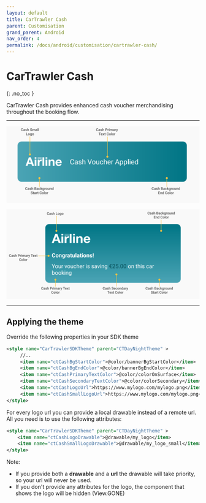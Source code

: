 ```yaml
---
layout: default
title: CarTrawler Cash
parent: Customisation
grand_parent: Android
nav_order: 4
permalink: /docs/android/customisation/cartrawler-cash/
---
```


# CarTrawler Cash

{: .no_toc }

CarTrawler Cash provides enhanced cash voucher merchandising throughout the booking flow.

---

![](/uploads/cash_small_banner.svg)

![](/uploads/cash_big_banner.svg)

---

## Applying the theme

Override the following properties in your SDK theme
```xml
<style name="CarTrawlerSDKTheme" parent="CTDayNightTheme" >
     //..
     <item name="ctCashBgStartColor">@color/bannerBgStartColor</item>
     <item name="ctCashBgEndColor">@color/bannerBgEndColor</item>
     <item name="ctCashPrimaryTextColor">@color/colorOnSurface</item>
     <item name="ctCashSecondaryTextColor">@color/colorSecondary</item>
     <item name="ctCashLogoUrl">https://www.mylogo.com/mylogo.png</item>
     <item name="ctCashSmallLogoUrl">https://www.mylogo.com/mylogo.png</item>
</style>
```   

For every logo url you can provide a local drawable instead of a remote url. All you need is to
use the following attributes:

```xml
<style name="CarTrawlerSDKTheme" parent="CTDayNightTheme" >
    <item name="ctCashLogoDrawable">@drawable/my_logo</item>
    <item name="ctCashSmallLogoDrawable">@drawable/my_logo_small</item>
</style>
```

Note: 
* If you provide both a <b>drawable</b> and a <b>url</b> the drawable will take priority, so your url will never be used.
* If you don't provide any attributes for the logo, the component that shows the logo will be hidden (View.GONE) 